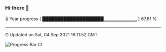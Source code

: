 ### Hi there 👋

⏳ Year progress { ████████████████████▁▁▁▁▁▁▁▁▁▁ } 67.61 %

---

⏰ Updated on Sat, 04 Sep 2021 18:11:52 GMT

![Progress Bar CI](https://github.com/liununu/liununu/workflows/Progress%20Bar%20CI/badge.svg)
